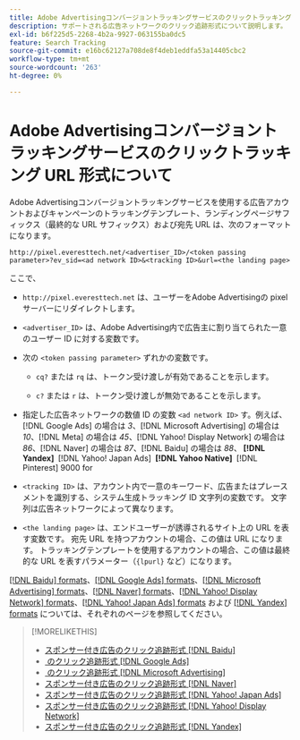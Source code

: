 ```yaml
---
title: Adobe Advertisingコンバージョントラッキングサービスのクリックトラッキング URL 形式について
description: サポートされる広告ネットワークのクリック追跡形式について説明します。
exl-id: b6f225d5-2268-4b2a-9927-063155ba0dc5
feature: Search Tracking
source-git-commit: e16bc62127a708de8f4deb1eddfa53a14405cbc2
workflow-type: tm+mt
source-wordcount: '263'
ht-degree: 0%

---
```


# Adobe Advertisingコンバージョントラッキングサービスのクリックトラッキング URL 形式について

Adobe Advertisingコンバージョントラッキングサービスを使用する広告アカウントおよびキャンペーンのトラッキングテンプレート、ランディングページサフィックス（最終的な URL サフィックス）および宛先 URL は、次のフォーマットになります。

`http://pixel.everesttech.net/<advertiser_ID>/<token passing parameter>?ev_sid=<ad network ID>&<tracking ID>&url=<the landing page>`

ここで、

* `http://pixel.everesttech.net` は、ユーザーをAdobe Advertisingの pixel サーバーにリダイレクトします。

* `<advertiser_ID>` は、Adobe Advertising内で広告主に割り当てられた一意のユーザー ID に対する変数です。

* 次の `<token passing parameter>` ずれかの変数です。

   * `cq?` または `rq` は、トークン受け渡しが有効であることを示します。

   * `c?` または `r` は、トークン受け渡しが無効であることを示します。

* 指定した広告ネットワークの数値 ID の変数 `<ad network ID>` す。例えば、[!DNL Google Ads] の場合は *3*、[!DNL Microsoft Advertising] の場合は *10*、[!DNL Meta] の場合は *45*、[!DNL Yahoo! Display Network] の場合は *86*、[!DNL Naver] の場合は *87*、[!DNL Baidu] の場合は *88*、**&#x200B; [!DNL Yandex] &#x200B;** [!DNL Yahoo! Japan Ads] **&#x200B; [!DNL Yahoo Native] &#x200B;** [!DNL Pinterest] 9000 for

* `<tracking ID>` は、アカウント内で一意のキーワード、広告またはプレースメントを識別する、システム生成トラッキング ID 文字列の変数です。 文字列は広告ネットワークによって異なります。

* `<the landing page>` は、エンドユーザーが誘導されるサイト上の URL を表す変数です。 宛先 URL を持つアカウントの場合、この値は URL になります。 トラッキングテンプレートを使用するアカウントの場合、この値は最終的な URL を表すパラメーター（`{lpurl}` など）になります。

[[!DNL Baidu] formats](formats-click-tracking-baidu.md)、[[!DNL Google Ads] formats](formats-click-tracking-google.md)、[[!DNL Microsoft Advertising] formats](formats-click-tracking-microsoft.md)、[[!DNL Naver] formats](formats-click-tracking-naver.md)、[[!DNL Yahoo! Display Network] formats](formats-click-tracking-yahoo-display-network.md)、[[!DNL Yahoo! Japan Ads] formats](formats-click-tracking-yahoo-japan.md) および [[!DNL Yandex] formats](formats-click-tracking-yandex.md) については、それぞれのページを参照してください。

>[!MORELIKETHIS]
>
>* [&#x200B; スポンサー付き広告のクリック追跡形式  [!DNL Baidu]](formats-click-tracking-baidu.md)
>* [&#x200B; のクリック追跡形式  [!DNL Google Ads]](formats-click-tracking-google.md)
>* [&#x200B; のクリック追跡形式  [!DNL Microsoft Advertising]](formats-click-tracking-microsoft.md)
>* [&#x200B; スポンサー付き広告のクリック追跡形式  [!DNL Naver]](formats-click-tracking-naver.md)
>* [&#x200B; スポンサー付き広告のクリック追跡形式  [!DNL Yahoo! Japan Ads]](formats-click-tracking-yahoo-japan.md)
>* [&#x200B; スポンサー付き広告のクリック追跡形式  [!DNL Yahoo! Display Network]](formats-click-tracking-yahoo-display-network.md)
>* [&#x200B; スポンサー付き広告のクリック追跡形式  [!DNL Yandex]](formats-click-tracking-yandex.md)
